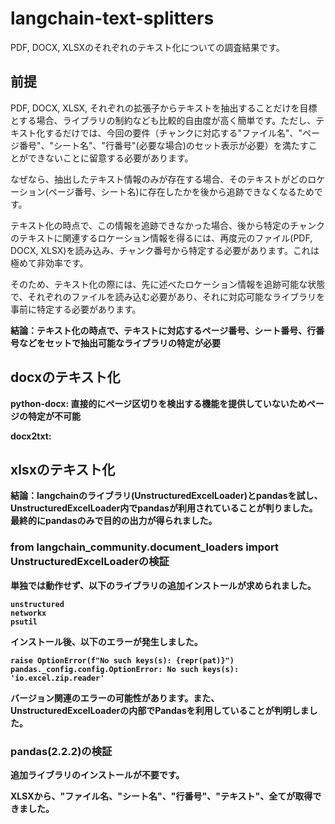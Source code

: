 # langchain-text-splitters

PDF, DOCX, XLSXのそれぞれのテキスト化についての調査結果です。

## 前提
PDF, DOCX, XLSX, それぞれの拡張子からテキストを抽出することだけを目標とする場合、ライブラリの制約なども比較的自由度が高く簡単です。ただし、テキスト化するだけでは、今回の要件（チャンクに対応する"ファイル名"、"ページ番号"、"シート名"、"行番号"(必要な場合)のセット表示が必要）を満たすことができないことに留意する必要があります。

なぜなら、抽出したテキスト情報のみが存在する場合、そのテキストがどのロケーション(ページ番号、シート名)に存在したかを後から追跡できなくなるためです。

テキスト化の時点で、この情報を追跡できなかった場合、後から特定のチャンクのテキストに関連するロケーション情報を得るには、再度元のファイル(PDF, DOCX, XLSX)を読み込み、チャンク番号から特定する必要があります。これは極めて非効率です。

そのため、テキスト化の際には、先に述べたロケーション情報を追跡可能な状態で、それぞれのファイルを読み込む必要があり、それに対応可能なライブラリを事前に特定する必要があります。

<b>結論：テキスト化の時点で、テキストに対応するページ番号、シート番号、行番号などをセットで抽出可能なライブラリの特定が必要

## docxのテキスト化
python-docx: 直接的にページ区切りを検出する機能を提供していないためページの特定が不可能

docx2txt:

## xlsxのテキスト化

結論：langchainのライブラリ(UnstructuredExcelLoader)とpandasを試し、UnstructuredExcelLoader内でpandasが利用されていることが判りました。最終的にpandasのみで目的の出力が得られました。

### from langchain_community.document_loaders import UnstructuredExcelLoaderの検証

単独では動作せず、以下のライブラリの追加インストールが求められました。
```
unstructured
networkx
psutil
```

インストール後、以下のエラーが発生しました。
```
raise OptionError(f"No such keys(s): {repr(pat)}")
pandas._config.config.OptionError: No such keys(s): 'io.excel.zip.reader'
```
バージョン関連のエラーの可能性があります。また、UnstructuredExcelLoaderの内部でPandasを利用していることが判明しました。

### pandas(2.2.2)の検証
追加ライブラリのインストールが不要です。

XLSXから、"ファイル名、"シート名"、"行番号"、"テキスト"、全てが取得できました。
